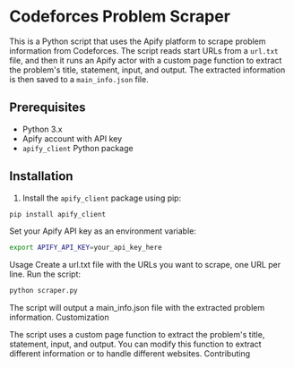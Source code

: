 # Codeforces Problem Scraper

This is a Python script that uses the Apify platform to scrape problem information from Codeforces. The script reads start URLs from a `url.txt` file, and then it runs an Apify actor with a custom page function to extract the problem's title, statement, input, and output. The extracted information is then saved to a `main_info.json` file.

## Prerequisites

- Python 3.x
- Apify account with API key
- `apify_client` Python package

## Installation

1. Install the `apify_client` package using pip:

```bash
pip install apify_client
```
Set your Apify API key as an environment variable:
```bash
export APIFY_API_KEY=your_api_key_here
```
Usage
Create a url.txt file with the URLs you want to scrape, one URL per line.
Run the script:
```bash
python scraper.py
```

The script will output a main_info.json file with the extracted problem information.
Customization

The script uses a custom page function to extract the problem's title, statement, input, and output. You can modify this function to extract different information or to handle different websites.
Contributing
